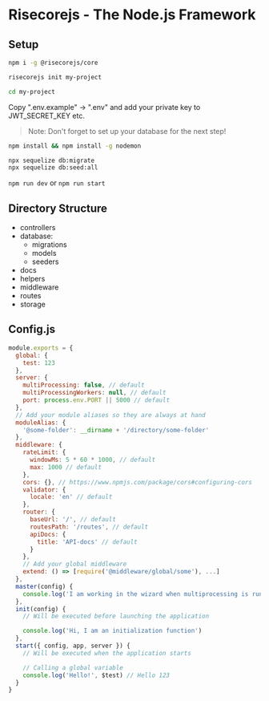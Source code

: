 # Risecorejs - The Node.js Framework

## Setup

```sh
npm i -g @risecorejs/core

risecorejs init my-project

cd my-project
```

Copy ".env.example" -> ".env" and add your private key to JWT_SECRET_KEY etc.

> Note: Don't forget to set up your database for the next step!

```sh
npm install && npm install -g nodemon

npx sequelize db:migrate
npx sequelize db:seed:all
```

`npm run dev` or `npm run start`

## Directory Structure

- controllers
- database:
  - migrations
  - models
  - seeders
- docs
- helpers
- middleware
- routes
- storage

## Config.js

```javascript
module.exports = {
  global: {
    test: 123
  },
  server: {
    multiProcessing: false, // default
    multiProcessingWorkers: null, // default
    port: process.env.PORT || 5000 // default
  },
  // Add your module aliases so they are always at hand
  moduleAlias: {
    '@some-folder': __dirname + '/directory/some-folder'
  },
  middleware: {
    rateLimit: {
      windowMs: 5 * 60 * 1000, // default
      max: 1000 // default
    },
    cors: {}, // https://www.npmjs.com/package/cors#configuring-cors
    validator: {
      locale: 'en' // default
    },
    router: {
      baseUrl: '/', // default
      routesPath: '/routes', // default
      apiDocs: {
        title: 'API-docs' // default
      }
    },
    // Add your global middleware
    extend: () => [require('@middleware/global/some'), ...]
  },
  master(config) {
    console.log('I am working in the wizard when multiprocessing is running')
  },
  init(config) {
    // Will be executed before launching the application

    console.log('Hi, I am an initialization function')
  },
  start({ config, app, server }) {
    // Will be executed when the application starts

    // Calling a global variable
    console.log('Hello!', $test) // Hello 123
  }
}
```
